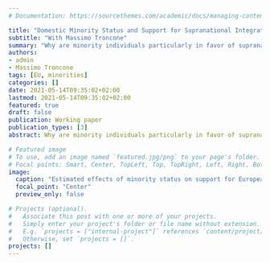 ```yaml
---
# Documentation: https://sourcethemes.com/academic/docs/managing-content/

title: "Domestic Minority Status and Support for Supranational Integration"
subtitle: "With Massimo Troncone"
summary: "Why are minority individuals particularly in favor of supranational integration? We argue that European integration challenges the nation-state, a form of statehood grants the highest status and the most opportunities to the country's titular nation. We test this rather simple, and yet largely overlooked intuition using multiple rounds of the European Social Survey and the International Social Survey."
authors: 
- admin
- Massimo Troncone
tags: [EU, minorities]
categories: []
date: 2021-05-14T09:35:02+02:00
lastmod: 2021-05-14T09:35:02+02:00
featured: true
draft: false
publication: Working paper
publication_types: [3]
abstract: Why are minority individuals particularly in favor of supranational integration? We argue that European integration challenges the nation-state, a form of statehood grants the highest status and the most opportunities to the country's titular nation. It therefore possesses a strong normative appeal for national minority groups. In particular, we hypothesize that minority individuals have stronger support for European integration than the ``core nationals.'' We test this rather simple, and yet largely overlooked intuition using multiple rounds of the European Social Survey and the International Social Survey. Our empirical strategy relies on coarsened exact matching to identify suitable counterfactuals between minority and majority individuals. Results indicate a robust positive effect of minority status -- operationalized as ethnic and linguistic traits, and parents' orgins -- on support for European integration. The effect is robust to various specifications and EU support items. We show that among two sets of countries with peculiar dynamics of ethnic politics, that is states with large Russian minorities and multinational states with formal power-sharing arrangements, majority-minority differences in EU support work differently yet in a way entirely compatible with our theory. Altogether, our contribution demonstrates the relevance of both recent and historical minorities in EU politics, and how one's evaluation of a political system depends on contextual judgments about ethnic biases.

# Featured image
# To use, add an image named `featured.jpg/png` to your page's folder.
# Focal points: Smart, Center, TopLeft, Top, TopRight, Left, Right, BottomLeft, Bottom, BottomRight.
image:
  caption: "Estimated effects of minority status on support for European integration"
  focal_point: "Center"
  preview_only: false

# Projects (optional).
#   Associate this post with one or more of your projects.
#   Simply enter your project's folder or file name without extension.
#   E.g. `projects = ["internal-project"]` references `content/project/deep-learning/index.md`.
#   Otherwise, set `projects = []`.
projects: []
---
```

